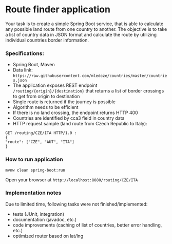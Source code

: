 # Route finder application

Your task is to create a simple Spring Boot service, that is able to calculate any possible land
route from one country to another. The objective is to take a list of country data in JSON format
and calculate the route by utilizing individual countries border information.

### Specifications:
- Spring Boot, Maven
- Data link: ```https://raw.githubusercontent.com/mledoze/countries/master/countries.json```
- The application exposes REST endpoint ```/routing/{origin}/{destination}``` that
returns a list of border crossings to get from origin to destination
- Single route is returned if the journey is possible
- Algorithm needs to be efficient
- If there is no land crossing, the endpoint returns HTTP 400
- Countries are identified by cca3 field in country data
- HTTP request sample (land route from Czech Republic to Italy):
```
GET /routing/CZE/ITA HTTP/1.0 :
{
"route": ["CZE", "AUT", "ITA"]
}
```

### How to run application
```
mvnw clean spring-boot:run
```
Open your browser at ```http://localhost:8080/routing/CZE/ITA```

### Implementation notes
Due to limited time, following tasks were not finished/implemented:
- tests (JUnit, integration)
- documentation (javadoc, etc.)
- code improvements (caching of list of countries, better error handling, etc.) 
- optimized router based on lat/lng
